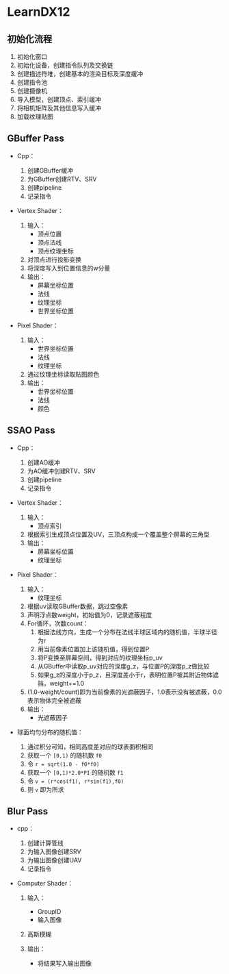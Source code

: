 # LearnDX12

## 初始化流程

1. 初始化窗口
2. 初始化设备，创建指令队列及交换链
3. 创建描述符堆，创建基本的渲染目标及深度缓冲
4. 创建指令池
5. 创建摄像机
6. 导入模型，创建顶点、索引缓冲
7. 将相机矩阵及其他信息写入缓冲
8. 加载纹理贴图

## GBuffer Pass
* Cpp：
    1. 创建GBuffer缓冲
    2. 为GBuffer创建RTV、SRV
    3. 创建pipeline
    4. 记录指令

* Vertex Shader：
    1. 输入：
        * 顶点位置
        * 顶点法线
        * 顶点纹理坐标
    2. 对顶点进行投影变换
    3. 将深度写入到位置信息的w分量
    4. 输出：
        * 屏幕坐标位置
        * 法线
        * 纹理坐标
        * 世界坐标位置

* Pixel Shader：
    1. 输入：
        * 世界坐标位置
        * 法线
        * 纹理坐标
    2. 通过纹理坐标读取贴图颜色
    3. 输出：
        * 世界坐标位置
        * 法线
        * 颜色
        
## SSAO Pass
* Cpp：
    1. 创建AO缓冲
    2. 为AO缓冲创建RTV、SRV
    3. 创建pipeline
    4. 记录指令
* Vertex Shader：
    1. 输入：
        * 顶点索引
    2. 根据索引生成顶点位置及UV，三顶点构成一个覆盖整个屏幕的三角型
    3. 输出：
        * 屏幕坐标位置
        * 纹理坐标
* Pixel Shader：
    1. 输入：
        * 纹理坐标
    2. 根据uv读取GBuffer数据，跳过空像素
    3. 声明浮点数weight，初始值为0，记录遮蔽程度 
    4. For循环，次数count：
        1. 根据法线方向，生成一个分布在法线半球区域内的随机值，半球半径为r
        2. 用当前像素位置加上该随机值，得到位置P
        3. 将P变换至屏幕空间，得到对应的纹理坐标p_uv
        4. 从GBuffer中读取p_uv对应的深度g_z，与位置P的深度p_z做比较
        5. 如果g_z的深度小于p_z，且深度差小于r，表明位置P被其附近物体遮挡，weight+=1.0
    5. (1.0-weight/count)即为当前像素的光遮蔽因子，1.0表示没有被遮蔽，0.0表示物体完全被遮蔽
    6. 输出：
        * 光遮蔽因子

* 球面均匀分布的随机值：
    1. 通过积分可知，相同高度差对应的球表面积相同
    2. 获取一个 `[0,1)` 的随机数 `f0` 
    3. 令 `r = sqrt(1.0 - f0*f0)`
    4. 获取一个 `[0,1)*2.0*PI` 的随机数 `f1` 
    5. 令 `v = (r*cos(f1), r*sin(f1),f0)`
    6. 则 `v` 即为所求

## Blur Pass

* cpp：
    1. 创建计算管线
    2. 为输入图像创建SRV
    3. 为输出图像创建UAV
    4. 记录指令
   
* Computer Shader：
    1. 输入：
        * GroupID
        * 输入图像

    2. 高斯模糊
    3. 输出：
       * 将结果写入输出图像
    
